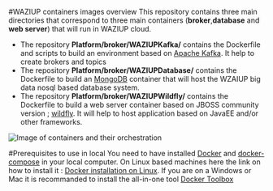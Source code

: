 #WAZIUP containers images overview
This repository contains three main directories that correspond to three main containers (**broker**,**database** and **web server**) that will run in WAZIUP cloud.
* The repository **Platform/broker/WAZIUPKafka/** contains the Dockerfile and scripts to build an environment based on [Apache Kafka](http://kafka.apache.org/). It help to create brokers and topics
* The repository **Platform/broker/WAZIUPDatabase/** contains the Dockerfile to build an [MongoDB](https://www.mongodb.com/) container that will host the WZAIUP big data nosql based database system.
* The repository **Platform/broker/WAZIUPWildfly/** contains the  Dockerfile to build a web server container based on JBOSS community version ; [wildfly](https://www.mongodb.com/). It will help to host application based on JavaEE and/or other frameworks.

![Image of containers and their orchestration](https://github.com/Waziup/Platform/blob/master/broker/container.png)


#Prerequisites to use in local 
You need to have installed  [Docker](https://docs.docker.com/)  and [docker-compose](https://docs.docker.com/compose/install/) in your local computer. 
On Linux based machines here the link on how to install it  : [Docker installation on Linux](https://docs.docker.com/engine/installation/linux/).
If you are on a Windows or Mac it is recommanded to install the all-in-one tool [Docker Toolbox](https://docs.docker.com/toolbox/overview/)


